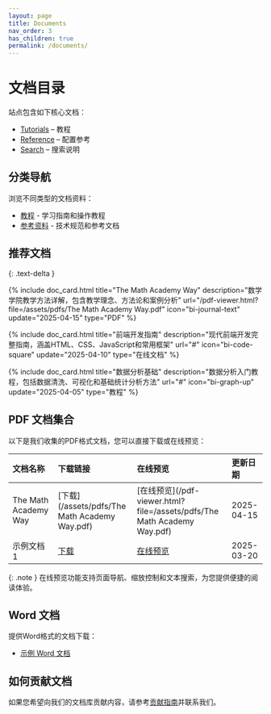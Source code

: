 ```yaml
---
layout: page
title: Documents
nav_order: 3
has_children: true
permalink: /documents/
---
```


# 文档目录

站点包含如下核心文档：

- [Tutorials](tutorials.html) – 教程
- [Reference](reference.html) – 配置参考
- [Search](search.html) – 搜索说明

## 分类导航

浏览不同类型的文档资料：

- [教程](/tutorials) - 学习指南和操作教程
- [参考资料](/reference) - 技术规范和参考文档

## 推荐文档
{: .text-delta }

{% include doc_card.html 
   title="The Math Academy Way" 
   description="数学学院教学方法详解，包含教学理念、方法论和案例分析" 
   url="/pdf-viewer.html?file=/assets/pdfs/The Math Academy Way.pdf" 
   icon="bi-journal-text" 
   update="2025-04-15" 
   type="PDF" 
%}

{% include doc_card.html 
   title="前端开发指南" 
   description="现代前端开发完整指南，涵盖HTML、CSS、JavaScript和常用框架" 
   url="#" 
   icon="bi-code-square" 
   update="2025-04-10" 
   type="在线文档" 
%}

{% include doc_card.html 
   title="数据分析基础" 
   description="数据分析入门教程，包括数据清洗、可视化和基础统计分析方法" 
   url="#" 
   icon="bi-graph-up" 
   update="2025-04-05" 
   type="教程" 
%}

## PDF 文档集合

以下是我们收集的PDF格式文档，您可以直接下载或在线预览：

| 文档名称 | 下载链接 | 在线预览 | 更新日期 |
|:--------|:---------|:--------|:--------|
| The Math Academy Way | [下载](/assets/pdfs/The Math Academy Way.pdf) | [在线预览](/pdf-viewer.html?file=/assets/pdfs/The Math Academy Way.pdf) | 2025-04-15 |
| 示例文档 1 | [下载](/assets/pdfs/document1.pdf) | [在线预览](/pdf-viewer.html?file=/assets/pdfs/document1.pdf) | 2025-03-20 |

{: .note }
在线预览功能支持页面导航、缩放控制和文本搜索，为您提供便捷的阅读体验。

## Word 文档

提供Word格式的文档下载：

- [示例 Word 文档](/assets/docs/example.docx)

## 如何贡献文档

如果您希望向我们的文档库贡献内容，请参考[贡献指南](/about/#加入我们)并联系我们。